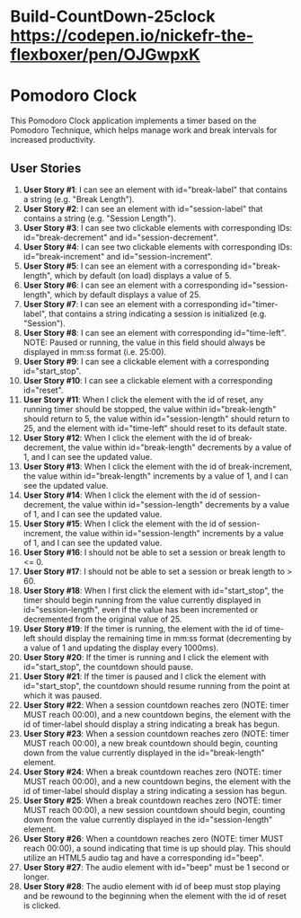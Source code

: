 # Build-CountDown-25clock https://codepen.io/nickefr-the-flexboxer/pen/OJGwpxK
# Pomodoro Clock

This Pomodoro Clock application implements a timer based on the Pomodoro Technique, which helps manage work and break intervals for increased productivity.

## User Stories

1. **User Story #1**: I can see an element with id="break-label" that contains a string (e.g. "Break Length").
2. **User Story #2**: I can see an element with id="session-label" that contains a string (e.g. "Session Length").
3. **User Story #3**: I can see two clickable elements with corresponding IDs: id="break-decrement" and id="session-decrement".
4. **User Story #4**: I can see two clickable elements with corresponding IDs: id="break-increment" and id="session-increment".
5. **User Story #5**: I can see an element with a corresponding id="break-length", which by default (on load) displays a value of 5.
6. **User Story #6**: I can see an element with a corresponding id="session-length", which by default displays a value of 25.
7. **User Story #7**: I can see an element with a corresponding id="timer-label", that contains a string indicating a session is initialized (e.g. "Session").
8. **User Story #8**: I can see an element with corresponding id="time-left". NOTE: Paused or running, the value in this field should always be displayed in mm:ss format (i.e. 25:00).
9. **User Story #9**: I can see a clickable element with a corresponding id="start_stop".
10. **User Story #10**: I can see a clickable element with a corresponding id="reset".
11. **User Story #11**: When I click the element with the id of reset, any running timer should be stopped, the value within id="break-length" should return to 5, the value within id="session-length" should return to 25, and the element with id="time-left" should reset to its default state.
12. **User Story #12**: When I click the element with the id of break-decrement, the value within id="break-length" decrements by a value of 1, and I can see the updated value.
13. **User Story #13**: When I click the element with the id of break-increment, the value within id="break-length" increments by a value of 1, and I can see the updated value.
14. **User Story #14**: When I click the element with the id of session-decrement, the value within id="session-length" decrements by a value of 1, and I can see the updated value.
15. **User Story #15**: When I click the element with the id of session-increment, the value within id="session-length" increments by a value of 1, and I can see the updated value.
16. **User Story #16**: I should not be able to set a session or break length to <= 0.
17. **User Story #17**: I should not be able to set a session or break length to > 60.
18. **User Story #18**: When I first click the element with id="start_stop", the timer should begin running from the value currently displayed in id="session-length", even if the value has been incremented or decremented from the original value of 25.
19. **User Story #19**: If the timer is running, the element with the id of time-left should display the remaining time in mm:ss format (decrementing by a value of 1 and updating the display every 1000ms).
20. **User Story #20**: If the timer is running and I click the element with id="start_stop", the countdown should pause.
21. **User Story #21**: If the timer is paused and I click the element with id="start_stop", the countdown should resume running from the point at which it was paused.
22. **User Story #22**: When a session countdown reaches zero (NOTE: timer MUST reach 00:00), and a new countdown begins, the element with the id of timer-label should display a string indicating a break has begun.
23. **User Story #23**: When a session countdown reaches zero (NOTE: timer MUST reach 00:00), a new break countdown should begin, counting down from the value currently displayed in the id="break-length" element.
24. **User Story #24**: When a break countdown reaches zero (NOTE: timer MUST reach 00:00), and a new countdown begins, the element with the id of timer-label should display a string indicating a session has begun.
25. **User Story #25**: When a break countdown reaches zero (NOTE: timer MUST reach 00:00), a new session countdown should begin, counting down from the value currently displayed in the id="session-length" element.
26. **User Story #26**: When a countdown reaches zero (NOTE: timer MUST reach 00:00), a sound indicating that time is up should play. This should utilize an HTML5 audio tag and have a corresponding id="beep".
27. **User Story #27**: The audio element with id="beep" must be 1 second or longer.
28. **User Story #28**: The audio element with id of beep must stop playing and be rewound to the beginning when the element with the id of reset is clicked.
